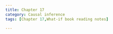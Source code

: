 ```yaml
---
title: Chapter 17
category: Causal inference
tags: [Chapter 17,What-if book reading notes]

---
```

